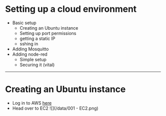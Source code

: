 # Setting up a cloud environment
+ Basic setup
  + Creating an Ubuntu instance
  + Setting up port permissions
  + getting a static IP
  + sshing in
+ Adding Mosquitto
+ Adding node-red
  + Simple setup
  + Securing it (vital)

---

# Creating an Ubuntu instance

+ Log in to AWS [here](https://console.aws.amazon.com/console/home)
+ Head over to EC2
![](/data/001 - EC2.png)

